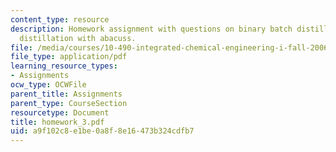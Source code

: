 ```yaml
---
content_type: resource
description: Homework assignment with questions on binary batch distillation and multicomponent
  distillation with abacuss.
file: /media/courses/10-490-integrated-chemical-engineering-i-fall-2006/a9f102c8e1be0a8f8e16473b324cdfb7_homework_3.pdf
file_type: application/pdf
learning_resource_types:
- Assignments
ocw_type: OCWFile
parent_title: Assignments
parent_type: CourseSection
resourcetype: Document
title: homework_3.pdf
uid: a9f102c8-e1be-0a8f-8e16-473b324cdfb7
---
```

